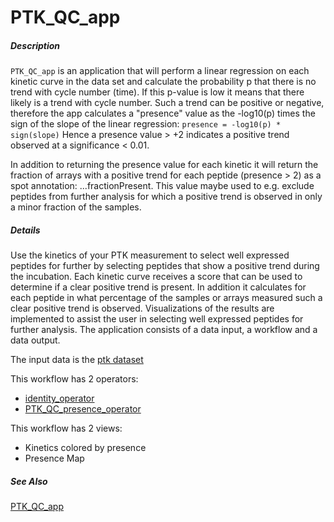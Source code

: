# PTK_QC_app

##### Description

`PTK_QC_app` is an application that will perform a linear regression on each kinetic curve in the data set and calculate the probability p that there is no trend with cycle number (time).  If this p-value is low it means that there likely is a trend with cycle number.
Such a trend can be positive or negative, therefore the app calculates a "presence" value as the -log10(p) times the sign of the slope of the linear regression:
`presence = -log10(p) * sign(slope)`
Hence a presence value > +2 indicates a positive trend observed at a significance < 0.01.

In addition to returning the presence value for each kinetic it will return the fraction of arrays with a positive trend for each peptide (presence > 2) as a spot annotation: ...fractionPresent. This value maybe used to e.g. exclude peptides from further analysis for which a positive trend is observed in only a minor fraction of the samples.

##### Details

Use the kinetics of your PTK measurement to select well expressed peptides for further by selecting peptides that show a positive trend during the incubation. Each kinetic curve receives a score that can be used to determine if a clear positive trend is present. In addition it calculates for each peptide in what percentage of the samples or arrays measured such a clear positive trend is observed. Visualizations of the results are implemented to assist the user in selecting well expressed peptides for further analysis.
The application consists of a data input, a workflow and a data output. 

The input data is the [ptk dataset](https://tercen.com/r/46842dc092dac0594fe844174fbb72c8)

This workflow has 2 operators:

* [identity_operator](https://github.com/tercen/identity_operator)
* [PTK_QC_presence_operator](https://github.com/tercen/PTK_QC_presence_operator)

This workflow has 2 views:

* Kinetics colored by presence
* Presence Map

##### See Also

[PTK_QC_app](https://github.com/tercen/PTK_QC_app)
